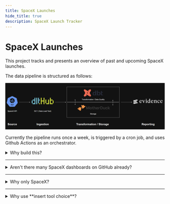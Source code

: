 ```yaml
---
title: SpaceX Launches
hide_title: true
description: SpaceX Launch Tracker
---
```


# SpaceX Launches

This project tracks and presents an overview of past and upcoming SpaceX launches. 

The data pipeline is structured as follows:

![pipeline](https://raw.githubusercontent.com/Mcanroe/SpaceX-Pipeline/refs/heads/main/evidence/static/pipeline.png)

Currently the pipeline runs once a week, is triggered by a cron job, and uses Github Actions as an orchestrator.


<details>
<summary>Why build this?</summary>
Space is cool. Data is cool. 

Combining space and data is even cooler.

As an added bonus, it was also a good opportunity to try out tools I hadn't used before.    
</details>

---
<details>
<summary>Aren't there many SpaceX dashboards on GitHub already?</summary>

Yes, but a lot them use an outdated API. 

Additionally, I believe effective dashboarding prioritizes the end user. Many SpaceX dashboards seem to visualise every data point possible. 

In contrast, my dashboard focuses on presenting key essentials (launch count overview, past and upcoming launches).

</details>

---
<details>
<summary>Why only SpaceX?</summary>
No particular reason. I might add other space agencies in the future.
</details>

---
<details>
<summary>Why use **insert tool choice**?</summary>

dlt - For a simple task like this, it didn't make sense to use other heavy ingestion tools. Just using python would've also worked but I was curious to try out dlt.

dbt - Gold standard for data transformation , offers built in data quality checks, and works really well with Motherduck unlike sqlmesh (which works but is not as intuitive).

Motherduck - This one's debatable , honestly the main reason is that their free plan is quite generous (unlike Snowflake that has an expiry date).

evidence - Looked really nice , unlike other BI tools their offering works really well for a static site aka personal projects. I also liked their code first approach rather than the usual drag and drop interface with other tools.
</details>


